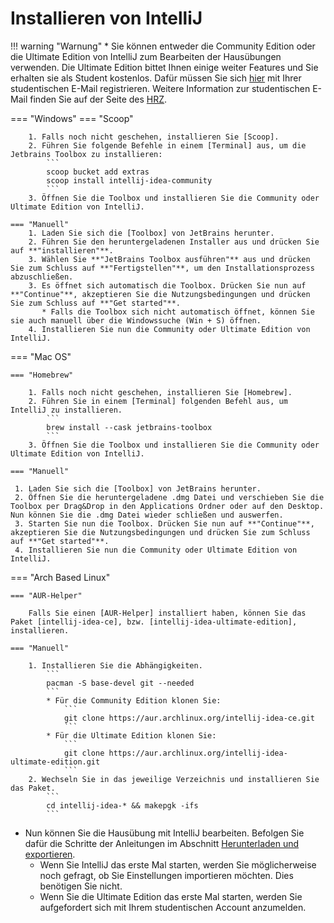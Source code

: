 # Installieren von IntelliJ

!!! warning "Warnung"
    * Sie können entweder die Community Edition oder die Ultimate Edition von IntelliJ zum Bearbeiten der Hausübungen verwenden.
    Die Ultimate Edition bittet Ihnen einige weiter Features und Sie erhalten sie als Student kostenlos. Dafür müssen Sie sich [hier] mit Ihrer studentischen E-Mail registrieren.
    Weitere Information zur studentischen E-Mail finden Sie auf der Seite des [HRZ].

=== "Windows"
    === "Scoop"

        1. Falls noch nicht geschehen, installieren Sie [Scoop].
        2. Führen Sie folgende Befehle in einem [Terminal] aus, um die Jetbrains Toolbox zu installieren:
            ```
            scoop bucket add extras
            scoop install intellij-idea-community
            ```
        3. Öffnen Sie die Toolbox und installieren Sie die Community oder Ultimate Edition von IntelliJ.

    === "Manuell"
        1. Laden Sie sich die [Toolbox] von JetBrains herunter.
        2. Führen Sie den heruntergeladenen Installer aus und drücken Sie auf **"installieren"**.
        3. Wählen Sie **"JetBrains Toolbox ausführen"** aus und drücken Sie zum Schluss auf **"Fertigstellen"**, um den Installationsprozess abzuschließen.
        3. Es öffnet sich automatisch die Toolbox. Drücken Sie nun auf **"Continue"**, akzeptieren Sie die Nutzungsbedingungen und drücken Sie zum Schluss auf **"Get started"**.
           * Falls die Toolbox sich nicht automatisch öffnet, können Sie sie auch manuell über die Windowssuche (Win + S) öffnen.
        4. Installieren Sie nun die Community oder Ultimate Edition von IntelliJ.

=== "Mac OS"

    === "Homebrew"

        1. Falls noch nicht geschehen, installieren Sie [Homebrew].
        2. Führen Sie in einem [Terminal] folgenden Befehl aus, um IntelliJ zu installieren.
            ```
            brew install --cask jetbrains-toolbox
            ```
        3. Öffnen Sie die Toolbox und installieren Sie die Community oder Ultimate Edition von IntelliJ.

    === "Manuell"

     1. Laden Sie sich die [Toolbox] von JetBrains herunter.
     2. Öffnen Sie die heruntergeladene .dmg Datei und verschieben Sie die Toolbox per Drag&Drop in den Applications Ordner oder auf den Desktop. Nun können Sie die .dmg Datei wieder schließen und auswerfen.
     3. Starten Sie nun die Toolbox. Drücken Sie nun auf **"Continue"**, akzeptieren Sie die Nutzungsbedingungen und drücken Sie zum Schluss auf **"Get started"**.
     4. Installieren Sie nun die Community oder Ultimate Edition von IntelliJ.

=== "Arch Based Linux"

    === "AUR-Helper"

        Falls Sie einen [AUR-Helper] installiert haben, können Sie das Paket [intellij-idea-ce], bzw. [intellij-idea-ultimate-edition], installieren.

    === "Manuell"

        1. Installieren Sie die Abhängigkeiten.
            ```
            pacman -S base-devel git --needed
            ```
            * Für die Community Edition klonen Sie:
                ```
                git clone https://aur.archlinux.org/intellij-idea-ce.git
                ```
            * Für die Ultimate Edition klonen Sie:
                ```
                git clone https://aur.archlinux.org/intellij-idea-ultimate-edition.git
                ```
        2. Wechseln Sie in das jeweilige Verzeichnis und installieren Sie das Paket.
            ```
            cd intellij-idea-* && makepgk -ifs
            ```

* Nun können Sie die Hausübung mit IntelliJ bearbeiten. Befolgen Sie dafür die Schritte der Anleitungen im Abschnitt [Herunterladen und exportieren].
    * Wenn Sie IntelliJ das erste Mal starten, werden Sie möglicherweise noch gefragt, ob Sie Einstellungen importieren möchten. Dies benötigen Sie nicht.
    * Wenn Sie die Ultimate Edition das erste Mal starten, werden Sie aufgefordert sich mit Ihrem studentischen Account anzumelden.

[hier]: https://www.jetbrains.com/de-de/community/education/#students
[HRZ]: https://www.hrz.tu-darmstadt.de/services/it_services/linux_mail/index.de.jsp
[Toolbox]: https://www.jetbrains.com/de-de/toolbox-app/
[AUR-Helper]: https://wiki.archlinux.org/title/AUR_helper
[intellij-idea-ce]: https://aur.archlinux.org/packages/intellij-idea-ce
[intellij-idea-ultimate-edition]: https://aur.archlinux.org/packages/intellij-idea-ultimate-edition
[Herunterladen und Exportieren]: https://wiki.tudalgo.org/exercises/download-import/
[Terminal]: https://wiki.tudalgo.org/preparation/installation-java/
[Homebrew]: https://wiki.tudalgo.org/preparation/packagemanager/
[Scoop]: https://wiki.tudalgo.org/preparation/packagemanager/

